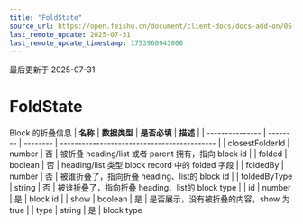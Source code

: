 ```yaml
---
title: "FoldState"
source_url: https://open.feishu.cn/document/client-docs/docs-add-on/06-data-structure/FoldStateMap/FoldState
last_remote_update: 2025-07-31
last_remote_update_timestamp: 1753960943000
---
```

最后更新于 2025-07-31

# FoldState
Block 的折叠信息
| **名称**          | **数据类型** | **是否必填** | **描述**                                      |
| --------------- | -------- | -------- | ------------------------------------------- |
| closestFolderId | number   | 否        | 被折叠 heading/list 或者 parent 拥有，指向 block id |
| folded          | boolean  | 否        | heading/list 类型 block record 中的 folded 字段   |
| foldedBy        | number   | 否        | 被谁折叠了，指向折叠 heading、list的 block id           |
| foldedByType    | string   | 否        | 被谁折叠了，指向折叠 heading、list的 block type         |
| id              | number   | 是        | block id                                    |
| show            | boolean  | 是        | 是否展示，没有被折叠的内容，show 为 true                   |
| type            | string   | 是        | block type
